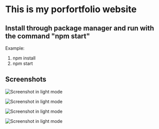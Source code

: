 # This is my porfortfolio website

## Install through package manager and run with the command "npm start"

Example:

1. npm install
2. npm start

## Screenshots

![Screenshot in light mode](https://github.com/mohdabdullahsaleem/mas/screenshots/light-mode.jpeg)

![Screenshot in light mode](https://github.com/mohdabdullahsaleem/mas/screenshots/dark-mode.jpeg)

![Screenshot in light mode](https://github.com/mohdabdullahsaleem/mas/screenshots/light-mode-colour.jpeg)

![Screenshot in light mode](https://github.com/mohdabdullahsaleem/mas/screenshots/dark-mode-colour.jpeg)
